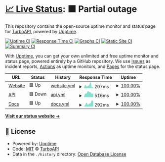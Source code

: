 # [📈 Live Status](https://status.turboapi.dev): <!--live status--> **🟧 Partial outage**

This repository contains the open-source uptime monitor and status page for [TurboAPI](https://turboapi.dev), powered by [Upptime](https://github.com/upptime/upptime).

[![Uptime CI](https://github.com/koj-co/upptime/workflows/Uptime%20CI/badge.svg)](https://github.com/koj-co/upptime/actions?query=workflow%3A%22Uptime+CI%22)
[![Response Time CI](https://github.com/koj-co/upptime/workflows/Response%20Time%20CI/badge.svg)](https://github.com/koj-co/upptime/actions?query=workflow%3A%22Response+Time+CI%22)
[![Graphs CI](https://github.com/koj-co/upptime/workflows/Graphs%20CI/badge.svg)](https://github.com/koj-co/upptime/actions?query=workflow%3A%22Graphs+CI%22)
[![Static Site CI](https://github.com/koj-co/upptime/workflows/Static%20Site%20CI/badge.svg)](https://github.com/koj-co/upptime/actions?query=workflow%3A%22Static+Site+CI%22)
[![Summary CI](https://github.com/koj-co/upptime/workflows/Summary%20CI/badge.svg)](https://github.com/koj-co/upptime/actions?query=workflow%3A%22Summary+CI%22)

With [Upptime](https://upptime.js.org), you can get your own unlimited and free uptime monitor and status page, powered entirely by a GitHub repository. We use [Issues](https://github.com/turboapi/status/issues) as incident reports, [Actions](https://github.com/turboapi/status/actions) as uptime monitors, and [Pages](https://status.turboapi.dev) for the status page.

<!--start: status pages-->
<!-- This summary is generated by Upptime (https://github.com/upptime/upptime) -->
<!-- Do not edit this manually, your changes will be overwritten -->
<!-- prettier-ignore -->
| URL | Status | History | Response Time | Uptime |
| --- | ------ | ------- | ------------- | ------ |
| <img alt="" src="https://icons.duckduckgo.com/ip3/turboapi.dev.ico" height="13"> [Website](https://turboapi.dev) | 🟩 Up | [website.yml](https://github.com/turboapi/status/commits/HEAD/history/website.yml) | <details><summary><img alt="Response time graph" src="./graphs/website/response-time-week.png" height="20"> 207ms</summary><br><a href="https://status.turboapi.dev/history/website"><img alt="Response time 299" src="https://img.shields.io/endpoint?url=https%3A%2F%2Fraw.githubusercontent.com%2Fturboapi%2Fstatus%2FHEAD%2Fapi%2Fwebsite%2Fresponse-time.json"></a><br><a href="https://status.turboapi.dev/history/website"><img alt="24-hour response time 240" src="https://img.shields.io/endpoint?url=https%3A%2F%2Fraw.githubusercontent.com%2Fturboapi%2Fstatus%2FHEAD%2Fapi%2Fwebsite%2Fresponse-time-day.json"></a><br><a href="https://status.turboapi.dev/history/website"><img alt="7-day response time 207" src="https://img.shields.io/endpoint?url=https%3A%2F%2Fraw.githubusercontent.com%2Fturboapi%2Fstatus%2FHEAD%2Fapi%2Fwebsite%2Fresponse-time-week.json"></a><br><a href="https://status.turboapi.dev/history/website"><img alt="30-day response time 193" src="https://img.shields.io/endpoint?url=https%3A%2F%2Fraw.githubusercontent.com%2Fturboapi%2Fstatus%2FHEAD%2Fapi%2Fwebsite%2Fresponse-time-month.json"></a><br><a href="https://status.turboapi.dev/history/website"><img alt="1-year response time 309" src="https://img.shields.io/endpoint?url=https%3A%2F%2Fraw.githubusercontent.com%2Fturboapi%2Fstatus%2FHEAD%2Fapi%2Fwebsite%2Fresponse-time-year.json"></a></details> | <details><summary><a href="https://status.turboapi.dev/history/website">100.00%</a></summary><a href="https://status.turboapi.dev/history/website"><img alt="All-time uptime 99.98%" src="https://img.shields.io/endpoint?url=https%3A%2F%2Fraw.githubusercontent.com%2Fturboapi%2Fstatus%2FHEAD%2Fapi%2Fwebsite%2Fuptime.json"></a><br><a href="https://status.turboapi.dev/history/website"><img alt="24-hour uptime 100.00%" src="https://img.shields.io/endpoint?url=https%3A%2F%2Fraw.githubusercontent.com%2Fturboapi%2Fstatus%2FHEAD%2Fapi%2Fwebsite%2Fuptime-day.json"></a><br><a href="https://status.turboapi.dev/history/website"><img alt="7-day uptime 100.00%" src="https://img.shields.io/endpoint?url=https%3A%2F%2Fraw.githubusercontent.com%2Fturboapi%2Fstatus%2FHEAD%2Fapi%2Fwebsite%2Fuptime-week.json"></a><br><a href="https://status.turboapi.dev/history/website"><img alt="30-day uptime 100.00%" src="https://img.shields.io/endpoint?url=https%3A%2F%2Fraw.githubusercontent.com%2Fturboapi%2Fstatus%2FHEAD%2Fapi%2Fwebsite%2Fuptime-month.json"></a><br><a href="https://status.turboapi.dev/history/website"><img alt="1-year uptime 99.98%" src="https://img.shields.io/endpoint?url=https%3A%2F%2Fraw.githubusercontent.com%2Fturboapi%2Fstatus%2FHEAD%2Fapi%2Fwebsite%2Fuptime-year.json"></a></details>
| <img alt="" src="https://icons.duckduckgo.com/ip3/api.turboapi.dev.ico" height="13"> [API](https://api.turboapi.dev/v1/health) | 🟥 Down | [api.yml](https://github.com/turboapi/status/commits/HEAD/history/api.yml) | <details><summary><img alt="Response time graph" src="./graphs/api/response-time-week.png" height="20"> 516ms</summary><br><a href="https://status.turboapi.dev/history/api"><img alt="Response time 513" src="https://img.shields.io/endpoint?url=https%3A%2F%2Fraw.githubusercontent.com%2Fturboapi%2Fstatus%2FHEAD%2Fapi%2Fapi%2Fresponse-time.json"></a><br><a href="https://status.turboapi.dev/history/api"><img alt="24-hour response time 577" src="https://img.shields.io/endpoint?url=https%3A%2F%2Fraw.githubusercontent.com%2Fturboapi%2Fstatus%2FHEAD%2Fapi%2Fapi%2Fresponse-time-day.json"></a><br><a href="https://status.turboapi.dev/history/api"><img alt="7-day response time 516" src="https://img.shields.io/endpoint?url=https%3A%2F%2Fraw.githubusercontent.com%2Fturboapi%2Fstatus%2FHEAD%2Fapi%2Fapi%2Fresponse-time-week.json"></a><br><a href="https://status.turboapi.dev/history/api"><img alt="30-day response time 517" src="https://img.shields.io/endpoint?url=https%3A%2F%2Fraw.githubusercontent.com%2Fturboapi%2Fstatus%2FHEAD%2Fapi%2Fapi%2Fresponse-time-month.json"></a><br><a href="https://status.turboapi.dev/history/api"><img alt="1-year response time 567" src="https://img.shields.io/endpoint?url=https%3A%2F%2Fraw.githubusercontent.com%2Fturboapi%2Fstatus%2FHEAD%2Fapi%2Fapi%2Fresponse-time-year.json"></a></details> | <details><summary><a href="https://status.turboapi.dev/history/api">100.00%</a></summary><a href="https://status.turboapi.dev/history/api"><img alt="All-time uptime 97.60%" src="https://img.shields.io/endpoint?url=https%3A%2F%2Fraw.githubusercontent.com%2Fturboapi%2Fstatus%2FHEAD%2Fapi%2Fapi%2Fuptime.json"></a><br><a href="https://status.turboapi.dev/history/api"><img alt="24-hour uptime 100.00%" src="https://img.shields.io/endpoint?url=https%3A%2F%2Fraw.githubusercontent.com%2Fturboapi%2Fstatus%2FHEAD%2Fapi%2Fapi%2Fuptime-day.json"></a><br><a href="https://status.turboapi.dev/history/api"><img alt="7-day uptime 100.00%" src="https://img.shields.io/endpoint?url=https%3A%2F%2Fraw.githubusercontent.com%2Fturboapi%2Fstatus%2FHEAD%2Fapi%2Fapi%2Fuptime-week.json"></a><br><a href="https://status.turboapi.dev/history/api"><img alt="30-day uptime 100.00%" src="https://img.shields.io/endpoint?url=https%3A%2F%2Fraw.githubusercontent.com%2Fturboapi%2Fstatus%2FHEAD%2Fapi%2Fapi%2Fuptime-month.json"></a><br><a href="https://status.turboapi.dev/history/api"><img alt="1-year uptime 98.25%" src="https://img.shields.io/endpoint?url=https%3A%2F%2Fraw.githubusercontent.com%2Fturboapi%2Fstatus%2FHEAD%2Fapi%2Fapi%2Fuptime-year.json"></a></details>
| <img alt="" src="https://icons.duckduckgo.com/ip3/docs.turboapi.dev.ico" height="13"> [Docs](https://docs.turboapi.dev) | 🟩 Up | [docs.yml](https://github.com/turboapi/status/commits/HEAD/history/docs.yml) | <details><summary><img alt="Response time graph" src="./graphs/docs/response-time-week.png" height="20"> 292ms</summary><br><a href="https://status.turboapi.dev/history/docs"><img alt="Response time 310" src="https://img.shields.io/endpoint?url=https%3A%2F%2Fraw.githubusercontent.com%2Fturboapi%2Fstatus%2FHEAD%2Fapi%2Fdocs%2Fresponse-time.json"></a><br><a href="https://status.turboapi.dev/history/docs"><img alt="24-hour response time 220" src="https://img.shields.io/endpoint?url=https%3A%2F%2Fraw.githubusercontent.com%2Fturboapi%2Fstatus%2FHEAD%2Fapi%2Fdocs%2Fresponse-time-day.json"></a><br><a href="https://status.turboapi.dev/history/docs"><img alt="7-day response time 292" src="https://img.shields.io/endpoint?url=https%3A%2F%2Fraw.githubusercontent.com%2Fturboapi%2Fstatus%2FHEAD%2Fapi%2Fdocs%2Fresponse-time-week.json"></a><br><a href="https://status.turboapi.dev/history/docs"><img alt="30-day response time 270" src="https://img.shields.io/endpoint?url=https%3A%2F%2Fraw.githubusercontent.com%2Fturboapi%2Fstatus%2FHEAD%2Fapi%2Fdocs%2Fresponse-time-month.json"></a><br><a href="https://status.turboapi.dev/history/docs"><img alt="1-year response time 300" src="https://img.shields.io/endpoint?url=https%3A%2F%2Fraw.githubusercontent.com%2Fturboapi%2Fstatus%2FHEAD%2Fapi%2Fdocs%2Fresponse-time-year.json"></a></details> | <details><summary><a href="https://status.turboapi.dev/history/docs">100.00%</a></summary><a href="https://status.turboapi.dev/history/docs"><img alt="All-time uptime 99.98%" src="https://img.shields.io/endpoint?url=https%3A%2F%2Fraw.githubusercontent.com%2Fturboapi%2Fstatus%2FHEAD%2Fapi%2Fdocs%2Fuptime.json"></a><br><a href="https://status.turboapi.dev/history/docs"><img alt="24-hour uptime 100.00%" src="https://img.shields.io/endpoint?url=https%3A%2F%2Fraw.githubusercontent.com%2Fturboapi%2Fstatus%2FHEAD%2Fapi%2Fdocs%2Fuptime-day.json"></a><br><a href="https://status.turboapi.dev/history/docs"><img alt="7-day uptime 100.00%" src="https://img.shields.io/endpoint?url=https%3A%2F%2Fraw.githubusercontent.com%2Fturboapi%2Fstatus%2FHEAD%2Fapi%2Fdocs%2Fuptime-week.json"></a><br><a href="https://status.turboapi.dev/history/docs"><img alt="30-day uptime 100.00%" src="https://img.shields.io/endpoint?url=https%3A%2F%2Fraw.githubusercontent.com%2Fturboapi%2Fstatus%2FHEAD%2Fapi%2Fdocs%2Fuptime-month.json"></a><br><a href="https://status.turboapi.dev/history/docs"><img alt="1-year uptime 99.95%" src="https://img.shields.io/endpoint?url=https%3A%2F%2Fraw.githubusercontent.com%2Fturboapi%2Fstatus%2FHEAD%2Fapi%2Fdocs%2Fuptime-year.json"></a></details>

<!--end: status pages-->

[**Visit our status website →**](https://status.turboapi.dev)

## 📄 License

- Powered by: [Upptime](https://github.com/upptime/upptime)
- Code: [MIT](./LICENSE) © [TurboAPI](https://turboapi.dev)
- Data in the `./history` directory: [Open Database License](https://opendatacommons.org/licenses/odbl/1-0/)
